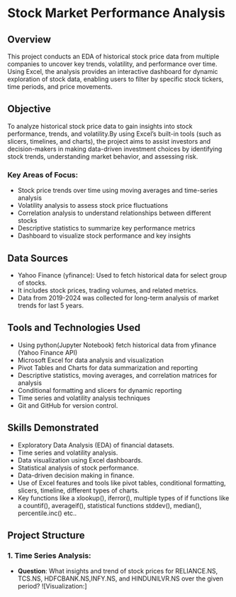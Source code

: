 # Stock Market Performance Analysis 

## Overview
This project conducts an EDA of historical stock price data from multiple companies to uncover key trends, volatility, and performance over time. Using Excel, the analysis provides an interactive dashboard for dynamic exploration of stock data, enabling users to filter by specific stock tickers, time periods, and price movements.

## Objective
To analyze historical stock price data to gain insights into stock performance, trends, and volatility.By using Excel’s built-in tools (such as slicers, timelines, and charts), the project aims to assist investors and decision-makers in making data-driven investment choices by identifying stock trends, understanding market behavior, and assessing risk.

### Key Areas of Focus:
- Stock price trends over time using moving averages and time-series analysis
- Volatility analysis to assess stock price fluctuations
- Correlation analysis to understand relationships between different stocks
- Descriptive statistics to summarize key performance metrics
- Dashboard to visualize stock performance and key insights

## Data Sources
- Yahoo Finance (yfinance): Used to fetch historical data for select group of stocks.
-  It includes stock prices, trading volumes, and related metrics.
-  Data from 2019-2024 was collected for long-term analysis of  market trends for last 5 years.

## Tools and Technologies Used
- Using python(Jupyter Notebook) fetch historical data from yfinance (Yahoo Finance API)
- Microsoft Excel for data analysis and visualization
- Pivot Tables and Charts for data summarization and reporting
- Descriptive statistics, moving averages, and correlation matrices for analysis
- Conditional formatting and slicers for dynamic reporting
- Time series and volatility analysis techniques
-  Git and GitHub for version control.

## Skills Demonstrated
- Exploratory Data Analysis (EDA) of financial datasets.
- Time series and volatility analysis.
- Data visualization using Excel dashboards.
- Statistical analysis of stock performance.
- Data-driven decision making in finance.
- Use of Excel features and tools like pivot tables, conditional formatting, slicers, timeline, different types of charts. 
- Key functions like a xlookup(), iferror(), multiple types of if functions like a countif(), averageif(), statistical functions stddev(), median(), percentile.inc() etc.. 

## Project Structure
### 1. **Time Series Analysis**:
   
- **Question**: What insights and trend of stock prices for RELIANCE.NS, TCS.NS, HDFCBANK.NS,INFY.NS, and HINDUNILVR.NS over the given period?
![Visualization:]



